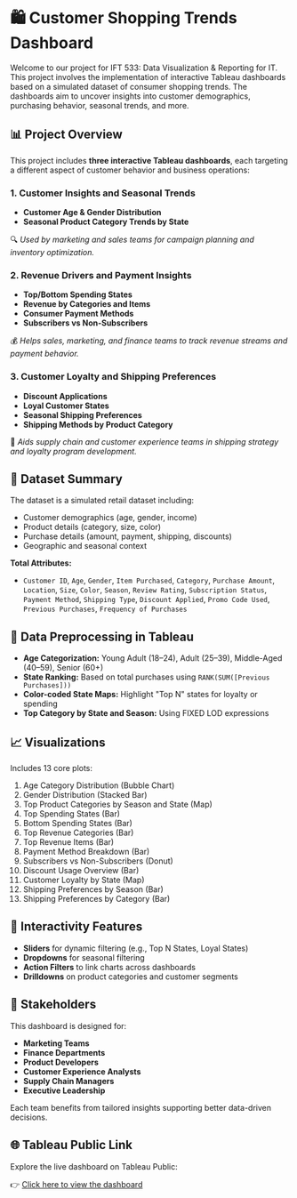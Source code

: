 
# 🛍️ Customer Shopping Trends Dashboard

Welcome to our project for IFT 533: Data Visualization & Reporting for IT. This project involves the implementation of interactive Tableau dashboards based on a simulated dataset of consumer shopping trends. The dashboards aim to uncover insights into customer demographics, purchasing behavior, seasonal trends, and more.

## 📊 Project Overview

This project includes **three interactive Tableau dashboards**, each targeting a different aspect of customer behavior and business operations:

### 1. **Customer Insights and Seasonal Trends**
- **Customer Age & Gender Distribution**
- **Seasonal Product Category Trends by State**

🔍 _Used by marketing and sales teams for campaign planning and inventory optimization._

### 2. **Revenue Drivers and Payment Insights**
- **Top/Bottom Spending States**
- **Revenue by Categories and Items**
- **Consumer Payment Methods**
- **Subscribers vs Non-Subscribers**

💰 _Helps sales, marketing, and finance teams to track revenue streams and payment behavior._

### 3. **Customer Loyalty and Shipping Preferences**
- **Discount Applications**
- **Loyal Customer States**
- **Seasonal Shipping Preferences**
- **Shipping Methods by Product Category**

🚚 _Aids supply chain and customer experience teams in shipping strategy and loyalty program development._

## 📂 Dataset Summary

The dataset is a simulated retail dataset including:
- Customer demographics (age, gender, income)
- Product details (category, size, color)
- Purchase details (amount, payment, shipping, discounts)
- Geographic and seasonal context

**Total Attributes:**
- `Customer ID`, `Age`, `Gender`, `Item Purchased`, `Category`, `Purchase Amount`, `Location`, `Size`, `Color`, `Season`, `Review Rating`, `Subscription Status`, `Payment Method`, `Shipping Type`, `Discount Applied`, `Promo Code Used`, `Previous Purchases`, `Frequency of Purchases`

## 🧹 Data Preprocessing in Tableau

- **Age Categorization:** Young Adult (18–24), Adult (25–39), Middle-Aged (40–59), Senior (60+)
- **State Ranking:** Based on total purchases using `RANK(SUM([Previous Purchases]))`
- **Color-coded State Maps:** Highlight "Top N" states for loyalty or spending
- **Top Category by State and Season:** Using FIXED LOD expressions

## 📈 Visualizations

Includes 13 core plots:
1. Age Category Distribution (Bubble Chart)
2. Gender Distribution (Stacked Bar)
3. Top Product Categories by Season and State (Map)
4. Top Spending States (Bar)
5. Bottom Spending States (Bar)
6. Top Revenue Categories (Bar)
7. Top Revenue Items (Bar)
8. Payment Method Breakdown (Bar)
9. Subscribers vs Non-Subscribers (Donut)
10. Discount Usage Overview (Bar)
11. Customer Loyalty by State (Map)
12. Shipping Preferences by Season (Bar)
13. Shipping Preferences by Category (Bar)

## 🧩 Interactivity Features

- **Sliders** for dynamic filtering (e.g., Top N States, Loyal States)
- **Dropdowns** for seasonal filtering
- **Action Filters** to link charts across dashboards
- **Drilldowns** on product categories and customer segments

## 👥 Stakeholders

This dashboard is designed for:
- **Marketing Teams**
- **Finance Departments**
- **Product Developers**
- **Customer Experience Analysts**
- **Supply Chain Managers**
- **Executive Leadership**

Each team benefits from tailored insights supporting better data-driven decisions.

## 🌐 Tableau Public Link

Explore the live dashboard on Tableau Public:

👉 [Click here to view the dashboard](https://public.tableau.com/shared/WB2TNHGZP?:display_count=n&:origin=viz_share_link)
